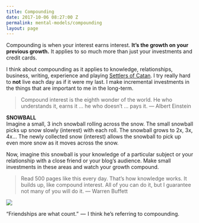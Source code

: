 ```yaml
---
title: Compounding
date: 2017-10-06 08:27:00 Z
permalink: mental-models/compounding
layout: page
---
```


Compounding is when your interest earns interest. **It’s the growth on your previous growth.** It applies to so much more than just your investments and credit cards.

I think about compounding as it applies to knowledge, relationships, business, writing, experience and playing [Settlers of Catan](https://www.catan.com/). I try really hard to **not** live each day as if it were my last. I make incremental investments in the things that are important to me in the long-term.

> Compound interest is the eighth wonder of the world. He who understands it, earns it … he who doesn’t … pays it. — Albert Einstein

**SNOWBALL**\
Imagine a small, 3 inch snowball rolling across the snow. The small snowball picks up snow slowly (interest) with each roll. The snowball grows to 2x, 3x, 4x… The newly collected snow (interest) allows the snowball to pick up even more snow as it moves across the snow.

Now, imagine this snowball is your knowledge of a particular subject or your relationship with a close friend or your blog’s audience. Make small investments in these areas and watch your growth compound.

> Read 500 pages like this every day. That’s how knowledge works. It builds up, like compound interest. All of you can do it, but I guarantee not many of you will do it. — Warren Buffett

![](https://cdn-images-1.medium.com/max/1600/1\*gIjFDX4C2JU5Bru6H3PFJg.png)

“Friendships are what count.”  —  I think he’s referring to compounding.